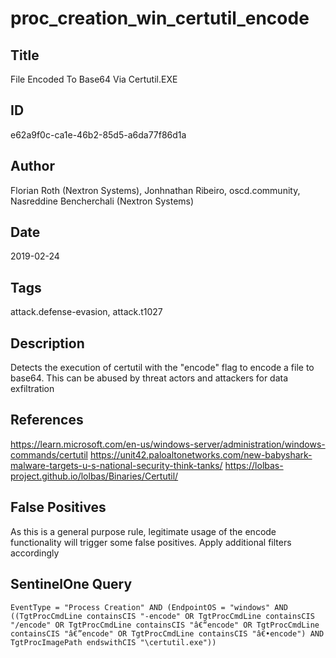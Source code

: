 # proc_creation_win_certutil_encode

## Title
File Encoded To Base64 Via Certutil.EXE

## ID
e62a9f0c-ca1e-46b2-85d5-a6da77f86d1a

## Author
Florian Roth (Nextron Systems), Jonhnathan Ribeiro, oscd.community, Nasreddine Bencherchali (Nextron Systems)

## Date
2019-02-24

## Tags
attack.defense-evasion, attack.t1027

## Description
Detects the execution of certutil with the "encode" flag to encode a file to base64. This can be abused by threat actors and attackers for data exfiltration

## References
https://learn.microsoft.com/en-us/windows-server/administration/windows-commands/certutil
https://unit42.paloaltonetworks.com/new-babyshark-malware-targets-u-s-national-security-think-tanks/
https://lolbas-project.github.io/lolbas/Binaries/Certutil/

## False Positives
As this is a general purpose rule, legitimate usage of the encode functionality will trigger some false positives. Apply additional filters accordingly

## SentinelOne Query
```
EventType = "Process Creation" AND (EndpointOS = "windows" AND ((TgtProcCmdLine containsCIS "-encode" OR TgtProcCmdLine containsCIS "/encode" OR TgtProcCmdLine containsCIS "â€“encode" OR TgtProcCmdLine containsCIS "â€”encode" OR TgtProcCmdLine containsCIS "â€•encode") AND TgtProcImagePath endswithCIS "\certutil.exe"))

```